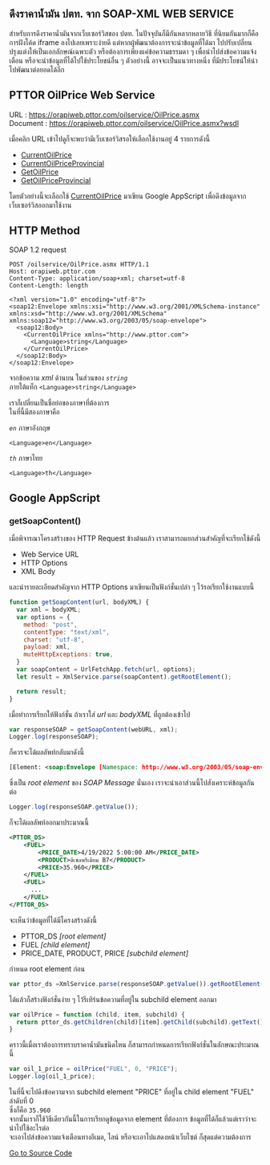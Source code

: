 ## ดึงราคาน้ำมัน ปตท. จาก SOAP-XML WEB SERVICE
สำหรับการดึงราคาน้ำมันจากเว็บเซอร์วิสของ ปตท. ในปัจจุบันก็มีกันหลากหลายวิธี ที่นิยมกันมากก็คือการฝังโค้ด iframe ลงไปเลยเพราะง่ายดี
แต่หากผู้พัฒนาต้องการจะนำข้อมูลที่ได้มา ไปปรับเปลี่ยนปรุงแต่งให้เป็นเอกลักษณ์เฉพาะตัว หรือต้องการเพียงแค่ข้อความธรรมดา ๆ เพื่อนำไปส่งข้อความแจ้งเตือน
หรือจะนำข้อมูลที่ได้ไปใช้ประโยชน์อื่น ๆ ตัวอย่างนี้ อาจจะเป็นแนวทางหนึ่ง ที่มีประโยชน์ให้นำไปพัฒนาต่อยอดได้อีก

## PTTOR OilPrice Web Service
URL : 	https://orapiweb.pttor.com/oilservice/OilPrice.asmx  
Document : https://orapiweb.pttor.com/oilservice/OilPrice.asmx?wsdl   

เมื่อคลิก URL เข้าไปดูก็จะพบว่ามีเว็บเซอร์วิสรอให้เลือกใช้งานอยู่ 4 รายการดังนี้
- [CurrentOilPrice](https://orapiweb.pttor.com/oilservice/OilPrice.asmx?op=CurrentOilPrice)
- [CurrentOilPriceProvincial](https://orapiweb.pttor.com/oilservice/OilPrice.asmx?op=CurrentOilPriceProvincial)
- [GetOilPrice](https://orapiweb.pttor.com/oilservice/OilPrice.asmx?op=GetOilPrice)
- [GetOilPriceProvincial](https://orapiweb.pttor.com/oilservice/OilPrice.asmx?op=GetOilPriceProvincial)   

โดยตัวอย่างนี้จะเลือกใช้ [CurrentOilPrice](https://orapiweb.pttor.com/oilservice/OilPrice.asmx?op=CurrentOilPrice) มาเขียน Google AppScript เพื่อดึงข้อมูลจากเว็บเซอร์วิสออกมาใช้งาน

## HTTP Method
SOAP 1.2 request    
```HTTP
POST /oilservice/OilPrice.asmx HTTP/1.1
Host: orapiweb.pttor.com
Content-Type: application/soap+xml; charset=utf-8
Content-Length: length

<?xml version="1.0" encoding="utf-8"?>
<soap12:Envelope xmlns:xsi="http://www.w3.org/2001/XMLSchema-instance" xmlns:xsd="http://www.w3.org/2001/XMLSchema" xmlns:soap12="http://www.w3.org/2003/05/soap-envelope">
  <soap12:Body>
    <CurrentOilPrice xmlns="http://www.pttor.com">
      <Language>string</Language>
    </CurrentOilPrice>
  </soap12:Body>
</soap12:Envelope>
```
จากข้อความ *xml* ด้านบน ในส่วนของ *`string`*  
ภายใต้แท็ก `<Language>string</Language>`  

เราก็เปลี่ยนเป็นชื่อย่อของภาษาที่ต้องการ  
ในที่นี้มีสองภาษาคือ  

*`en`* ภาษาอังกฤษ  

```<Language>en</Language>```  
  
*`th`* ภาษาไทย  

```<Language>th</Language>```

## Google AppScript
### getSoapContent()   
เมื่อพิจารณาโครงสร้างของ HTTP Request ข้างต้นแล้ว เราสามารถแยกส่วนสำคัญที่จะเรียกใช้ดังนี้
- Web Service URL
- HTTP Options
- XML Body  

และนำรายละเอียดสำคัญจาก HTTP Options มาเขียนเป็นฟังก์ชั่นเปล่า ๆ ไว้รอเรียกใช้งานแบบนี้   
```javascript
function getSoapContent(url, bodyXML) {
  var xml = bodyXML;
  var options = {
    method: "post",
    contentType: "text/xml",
    charset: "utf-8",
    payload: xml,
    muteHttpExceptions: true,
  }
  var soapContent = UrlFetchApp.fetch(url, options);
  let result = XmlService.parse(soapContent).getRootElement();

  return result;
}
```
เมื่อทำการเรียกให้ฟังก์ชั่น ถ้าเราใส่ *url* และ *bodyXML* ที่ถูกต้องเข้าไป  
```javascript
var responseSOAP = getSoapContent(webURL, xml);
Logger.log(responseSOAP);
```

ก็ควรจะได้ผลลัพท์กลับมาดังนี้  
```xml
[Element: <soap:Envelope [Namespace: http://www.w3.org/2003/05/soap-envelope]/>]
```

ซึ่งเป็น *root element* ของ  *SOAP Message* นั่นเอง เราจะนำเอาส่วนนี้ไปสังเคราะห์ข้อมูลกันต่อ

```javascript
Logger.log(responseSOAP.getValue());
```
ก็จะได้ผลลัพท์ออกมาประมาณนี้
```xml
<PTTOR_DS>
    <FUEL>
        <PRICE_DATE>4/19/2022 5:00:00 AM</PRICE_DATE>
        <PRODUCT>ดีเซลพรีเมียม B7</PRODUCT>
        <PRICE>35.960</PRICE>
    </FUEL>
    <FUEL>
      ...
    </FUEL>            
</PTTOR_DS>
```  
จะเห็นว่าข้อมูลที่ได้มีโครงสร้างดังนี้
- PTTOR_DS *[root element]*
- FUEL *[child element]*
- PRICE_DATE, PRODUCT, PRICE *[subchild element]* 

กำหนด root element ก่อน
```javascript
var pttor_ds =XmlService.parse(responseSOAP.getValue()).getRootElement();
```
ได้แล้วก็สร้างฟังก์ชั่นง่าย ๆ ไว้รีเทิร์นข้อความที่อยู่ใน subchild element ออกมา
```javascript
var oilPrice = function (child, item, subchild) {
  return pttor_ds.getChildren(child)[item].getChild(subchild).getText();
}
```

คราวนี้เมื่อเราต้องการทราบราคาน้ำมันชนิดไหน ก็สามารถกำหนดการเรียกฟังก์ชั่นในลักษณะประมาณนี้
```javascript
var oil_1_price = oilPrice("FUEL", 0, "PRICE");
Logger.log(oil_1_price);
```
ในที่นี้จะไปดึงข้อความจาก subchild element "PRICE" ที่อยู่ใน child element "FUEL" ลำดับที่ 0   
ซึ่งก็คือ `35.960`  
จากนั้นเราก็ใช้วิธีเดียวกันนี้ในการเรียกดูข้อมูลจาก element ที่ต้องการ ข้อมูลที่ได้ก็แล้วแต่เราว่าจะนำไปใช้อะไรต่อ   
จะเอาไปส่งข้อความแจ้งเตือนทางอีเมล, ไลน์ หรือจะเอาไปแสดงหน้าเว็บไซต์ ก็สุดแต่ความต้องการ

<a href="https://github.com/Komsan74/oilPriceNotify/blob/main/getOilPrice.gs" class="button">Go to Source Code</a>
